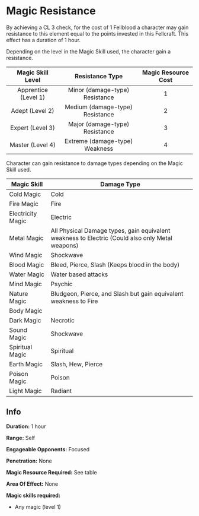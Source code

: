 # Magic Resistance

By achieving a CL 3 check, for the cost of 1 Fellblood a character may gain resistance to this element equal to the points invested in this Fellcraft. This effect has a duration of 1 hour.

Depending on the level in the Magic Skill used, the character gain a resistance.

|  Magic Skill Level  |        Resistance Type        | Magic Resource Cost |
| :------------------: | :----------------------------: | :-----------------: |
| Apprentice (Level 1) | Minor (damage-type) Resistance |          1          |
|   Adept (Level 2)   | Medium (damage-type) Resistance |          2          |
|   Expert (Level 3)   | Major (damage-type) Resistance |          3          |
|   Master (Level 4)   | Extreme (damage-type) Weakness |          4          |

Character can gain resistance to damage types depending on the Magic Skill used.

| Magic Skill      | Damage Type                                                                                      |
| ---------------- | ------------------------------------------------------------------------------------------------ |
| Cold Magic       | Cold                                                                                             |
| Fire Magic       | Fire                                                                                             |
| Electricity Magic | Electric                                                                                         |
| Metal Magic      | All Physical Damage types, gain equivalent weakness to Electric (Could also only Metal weapons) |
| Wind Magic       | Shockwave                                                                                        |
| Blood Magic      | Bleed, Pierce, Slash (Keeps blood in the body)                                                   |
| Water Magic      | Water based attacks                                                                              |
| Mind Magic       | Psychic                                                                                          |
| Nature Magic     | Bludgeon, Pierce, and Slash but gain equivalent weakness to Fire                                 |
| Body Magic       |                                                                                                  |
| Dark Magic       | Necrotic                                                                                         |
| Sound Magic      | Shockwave                                                                                        |
| Spiritual Magic  | Spiritual                                                                                        |
| Earth Magic      | Slash, Hew, Pierce                                                                               |
| Poison Magic     | Poison                                                                                           |
| Light Magic      | Radiant                                                                                          |

## Info

**Duration:** 1 hour

**Range:** Self

**Engageable Opponents:** Focused

**Penetration:** None

**Magic Resource Required:** See table

**Area Of Effect:** None

**Magic skills required:**

- Any magic (level 1)
